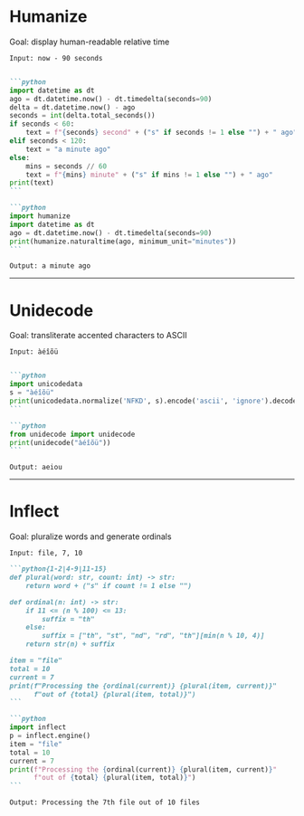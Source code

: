 # Humanize

Goal: display human-readable relative time

```
Input: now - 90 seconds
```

<v-clicks>

````md magic-move

```python
import datetime as dt
ago = dt.datetime.now() - dt.timedelta(seconds=90)
delta = dt.datetime.now() - ago
seconds = int(delta.total_seconds())
if seconds < 60:
    text = f"{seconds} second" + ("s" if seconds != 1 else "") + " ago"
elif seconds < 120:
    text = "a minute ago"
else:
    mins = seconds // 60
    text = f"{mins} minute" + ("s" if mins != 1 else "") + " ago"
print(text)
```

```python
import humanize
import datetime as dt
ago = dt.datetime.now() - dt.timedelta(seconds=90)
print(humanize.naturaltime(ago, minimum_unit="minutes"))
```
````

</v-clicks>

```
Output: a minute ago
```

---

# Unidecode

Goal: transliterate accented characters to ASCII

```
Input: àéîõü
```

<v-clicks>

````md magic-move

```python
import unicodedata
s = "àéîõü"
print(unicodedata.normalize('NFKD', s).encode('ascii', 'ignore').decode('ascii'))
```

```python
from unidecode import unidecode
print(unidecode("àéîõü"))
```
````

</v-clicks>

```
Output: aeiou
```

---

# Inflect

Goal: pluralize words and generate ordinals

```
Input: file, 7, 10 
```

<v-clicks>

````md magic-move
```python{1-2|4-9|11-15}
def plural(word: str, count: int) -> str:
    return word + ("s" if count != 1 else "")

def ordinal(n: int) -> str:
    if 11 <= (n % 100) <= 13:
        suffix = "th"
    else:
        suffix = ["th", "st", "nd", "rd", "th"][min(n % 10, 4)]
    return str(n) + suffix

item = "file"
total = 10
current = 7
print(f"Processing the {ordinal(current)} {plural(item, current)}"
      f"out of {total} {plural(item, total)}")
```

```python
import inflect
p = inflect.engine()
item = "file"
total = 10
current = 7
print(f"Processing the {ordinal(current)} {plural(item, current)}"
      f"out of {total} {plural(item, total)}")
```
````

</v-clicks>

```
Output: Processing the 7th file out of 10 files
```
